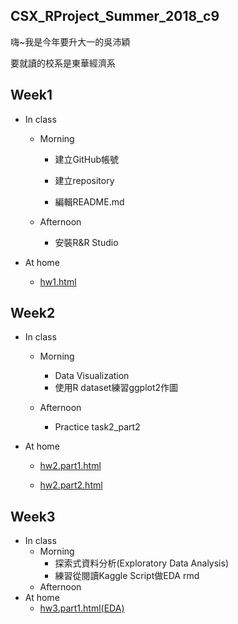 ## CSX_RProject_Summer_2018_c9
嗨~我是今年要升大一的吳沛穎

要就讀的校系是東華經濟系

## Week1
* In class
  
  *  Morning

     * 建立GitHub帳號
 
     * 建立repository
 
     * 編輯README.md
 
  * Afternoon

    * 安裝R&R Studio
 
* At home

  * [hw1.html](https://peiyingwu0705.github.io/Peiying/hw1/hw_1)

## Week2
* In class
    * Morning
      * Data Visualization
      * 使用R dataset練習ggplot2作圖
   
    * Afternoon
   
      * Practice task2_part2

* At home

  * [hw2.part1.html](https://peiyingwu0705.github.io/Peiying/hw2/hw2_part1.html)

  * [hw2.part2.html](https://peiyingwu0705.github.io/Peiying/hw2/hw2_part2.html)

## Week3
* In class
    * Morning
      * 探索式資料分析(Exploratory Data Analysis)
      * 練習從閱讀Kaggle Script做EDA rmd
    * Afternoon
* At home    
  * [hw3.part1.html(EDA)](https://peiyingwu0705.github.io/Peiying/hw3/hw3_part1.html)
  
